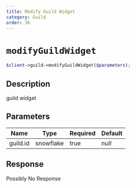 ```yaml
---
title: Modify Guild Widget
category: Guild
order: 36
---
```


# `modifyGuildWidget`

```php
$client->guild->modifyGuildWidget($parameters);
```

## Description

guild widget

## Parameters


Name | Type | Required | Default
--- | --- | --- | ---
guild.id | snowflake | true | *null*

## Response

Possibly No Response

